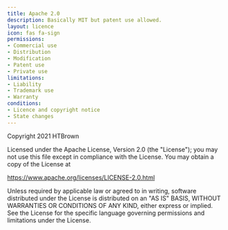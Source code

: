 ```yaml
---
title: Apache 2.0
description: Basically MIT but patent use allowed.
layout: licence
icon: fas fa-sign
permissions:
- Commercial use
- Distribution
- Modification
- Patent use  
- Private use
limitations:
- Liability
- Trademark use  
- Warranty
conditions:
- Licence and copyright notice
- State changes
---
```

Copyright 2021 HTBrown

Licensed under the Apache License, Version 2.0 (the "License");
you may not use this file except in compliance with the License.
You may obtain a copy of the License at

<https://www.apache.org/licenses/LICENSE-2.0.html>

Unless required by applicable law or agreed to in writing, software
distributed under the License is distributed on an "AS IS" BASIS,
WITHOUT WARRANTIES OR CONDITIONS OF ANY KIND, either express or implied.
See the License for the specific language governing permissions and
limitations under the License.